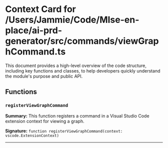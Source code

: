 # Context Card for /Users/Jammie/Code/MIse-en-place/ai-prd-generator/src/commands/viewGraphCommand.ts

This document provides a high-level overview of the code structure, including key functions and classes, to help developers quickly understand the module's purpose and public API.

## Functions

### `registerViewGraphCommand`

**Summary:** This function registers a command in a Visual Studio Code extension context for viewing a graph.

**Signature:** `function registerViewGraphCommand(context: vscode.ExtensionContext)`

---
